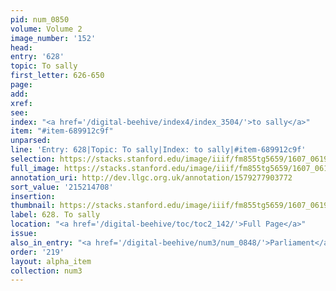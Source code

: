 ```yaml
---
pid: num_0850
volume: Volume 2
image_number: '152'
head:
entry: '628'
topic: To sally
first_letter: 626-650
page:
add:
xref:
see:
index: "<a href='/digital-beehive/index4/index_3504/'>to sally</a>"
item: "#item-689912c9f"
unparsed:
line: 'Entry: 628|Topic: To sally|Index: to sally|#item-689912c9f'
selection: https://stacks.stanford.edu/image/iiif/fm855tg5659/1607_0619/921,4708,2777,226/full/0/default.jpg
full_image: https://stacks.stanford.edu/image/iiif/fm855tg5659/1607_0619/full/full/0/default.jpg
annotation_uri: http://dev.llgc.org.uk/annotation/1579277903772
sort_value: '215214708'
insertion:
thumbnail: https://stacks.stanford.edu/image/iiif/fm855tg5659/1607_0619/921,4708,600,180/250,/0/default.jpg
label: 628. To sally
location: "<a href='/digital-beehive/toc/toc2_142/'>Full Page</a>"
issue:
also_in_entry: "<a href='/digital-beehive/num3/num_0848/'>Parliament</a>|<a href='/digital-beehive/num3/num_0849/'>Invasion</a>"
order: '219'
layout: alpha_item
collection: num3
---
```

